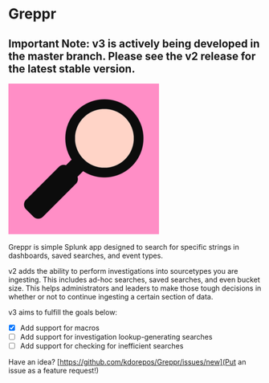 # Greppr
## Important Note: v3 is actively being developed in the master branch. Please see the v2 release for the latest stable version.

![readmeLogo](static/readmeLogo.png)

Greppr is simple Splunk app designed to search for specific strings in dashboards, saved searches, and event types.

v2 adds the ability to perform investigations into sourcetypes you are ingesting. This includes ad-hoc searches, saved searches, and even bucket size. This helps administrators and leaders to make those tough decisions in whether or not to continue ingesting a certain section of data.

v3 aims to fulfill the goals below:
- [x] Add support for macros
- [ ] Add support for investigation lookup-generating searches
- [ ] Add support for checking for inefficient searches

Have an idea? [https://github.com/kdorepos/Greppr/issues/new](Put an issue as a feature request!)

